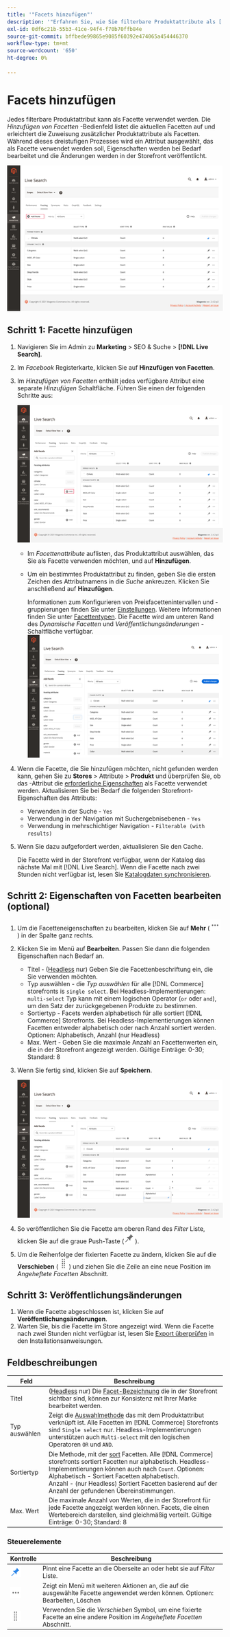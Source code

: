```yaml
---
title: '"Facets hinzufügen"'
description: '"Erfahren Sie, wie Sie filterbare Produktattribute als [!DNL Live Search] Facetten."'
exl-id: 0df6c21b-55b3-41ce-94f4-f70b70ffb84e
source-git-commit: bffbede99865e9085f60392e474065a454446370
workflow-type: tm+mt
source-wordcount: '650'
ht-degree: 0%

---
```


# Facets hinzufügen

Jedes filterbare Produktattribut kann als Facette verwendet werden. Die *Hinzufügen von Facetten* -Bedienfeld listet die aktuellen Facetten auf und erleichtert die Zuweisung zusätzlicher Produktattribute als Facetten. Während dieses dreistufigen Prozesses wird ein Attribut ausgewählt, das als Facette verwendet werden soll, Eigenschaften werden bei Bedarf bearbeitet und die Änderungen werden in der Storefront veröffentlicht.

![Factory-Arbeitsbereich](assets/facets-add.png)

## Schritt 1: Facette hinzufügen

1. Navigieren Sie im Admin zu **Marketing** > SEO &amp; Suche > **[!DNL Live Search]**.
1. Im *Facebook* Registerkarte, klicken Sie auf **Hinzufügen von Facetten**.
1. Im *Hinzufügen von Facetten* enthält jedes verfügbare Attribut eine separate *Hinzufügen* Schaltfläche. Führen Sie einen der folgenden Schritte aus:

   ![Facette hinzugefügt](assets/facets-list-add.png)

   * Im *Facettenattribute* auflisten, das Produktattribut auswählen, das Sie als Facette verwenden möchten, und auf **Hinzufügen**.
   * Um ein bestimmtes Produktattribut zu finden, geben Sie die ersten Zeichen des Attributnamens in die *Suche* ankreuzen. Klicken Sie anschließend auf **Hinzufügen**.

      Informationen zum Konfigurieren von Preisfacettenintervallen und -gruppierungen finden Sie unter [Einstellungen](settings.md). Weitere Informationen finden Sie unter [Facettentypen](facets-type.md).
Die Facette wird am unteren Rand des *Dynamische Facetten* und *Veröffentlichungsänderungen* -Schaltfläche verfügbar.
   ![Facette hinzugefügt](assets/facet-added.png)

1. Wenn die Facette, die Sie hinzufügen möchten, nicht gefunden werden kann, gehen Sie zu **Stores** > Attribute > **Produkt** und überprüfen Sie, ob das -Attribut die [erforderliche Eigenschaften](facets.md) als Facette verwendet werden. Aktualisieren Sie bei Bedarf die folgenden Storefront-Eigenschaften des Attributs:

   * Verwenden in der Suche - `Yes`
   * Verwendung in der Navigation mit Suchergebnisebenen - `Yes`
   * Verwendung in mehrschichtiger Navigation - `Filterable (with results)`

1. Wenn Sie dazu aufgefordert werden, aktualisieren Sie den Cache.

   Die Facette wird in der Storefront verfügbar, wenn der Katalog das nächste Mal mit [!DNL Live Search]. Wenn die Facette nach zwei Stunden nicht verfügbar ist, lesen Sie [Katalogdaten synchronisieren](install.md#synchronize-catalog-data).

## Schritt 2: Eigenschaften von Facetten bearbeiten (optional)

1. Um die Facetteneigenschaften zu bearbeiten, klicken Sie auf **Mehr** (![Mehr Auswahl](assets/btn-more.png)) in der Spalte ganz rechts.
1. Klicken Sie im Menü auf **Bearbeiten**. Passen Sie dann die folgenden Eigenschaften nach Bedarf an.

   * Titel - ([Headless](facets-type.md) nur) Geben Sie die Facettenbeschriftung ein, die Sie verwenden möchten.
   * Typ auswählen - die *Typ auswählen* für alle [!DNL Commerce] storefronts is `single select`. Bei Headless-Implementierungen: `multi-select` Typ kann mit einem logischen Operator (`or` oder `and`), um den Satz der zurückgegebenen Produkte zu bestimmen.
   * Sortiertyp - Facets werden alphabetisch für alle sortiert [!DNL Commerce] Storefronts. Bei Headless-Implementierungen können Facetten entweder alphabetisch oder nach Anzahl sortiert werden. Optionen: Alphabetisch, Anzahl (nur Headless)
   * Max. Wert - Geben Sie die maximale Anzahl an Facettenwerten ein, die in der Storefront angezeigt werden. Gültige Einträge: 0-30; Standard: 8

1. Wenn Sie fertig sind, klicken Sie auf **Speichern**.

   ![Factory-Arbeitsbereich](assets/facet-edit.png)

1. So veröffentlichen Sie die Facette am oberen Rand des *Filter* Liste, klicken Sie auf die graue Push-Taste (![Pin-Auswahl](assets/btn-pin-gray.png)).
1. Um die Reihenfolge der fixierten Facette zu ändern, klicken Sie auf die **Verschieben** (![Auswahl verschieben](assets/btn-move.png)) und ziehen Sie die Zeile an eine neue Position im *Angeheftete Facetten* Abschnitt.

## Schritt 3: Veröffentlichungsänderungen

1. Wenn die Facette abgeschlossen ist, klicken Sie auf **Veröffentlichungsänderungen**.
1. Warten Sie, bis die Facette im Store angezeigt wird.
Wenn die Facette nach zwei Stunden nicht verfügbar ist, lesen Sie [Export überprüfen](install.md#synchronize-catalog-data) in den Installationsanweisungen.

## Feldbeschreibungen

| Feld | Beschreibung |
|--- |--- |
| Titel | ([Headless](facets-type.md) nur) Die [Facet-Bezeichnung](facets-type.md) die in der Storefront sichtbar sind, können zur Konsistenz mit Ihrer Marke bearbeitet werden. |
| Typ auswählen | Zeigt die [Auswahlmethode](facets-type.md) das mit dem Produktattribut verknüpft ist. Alle Facetten im [!DNL Commerce] Storefronts sind `Single select` nur. Headless-Implementierungen unterstützen auch `Multi-select` mit den logischen Operatoren `OR` und `AND`. |
| Sortiertyp | Die Methode, mit der [sort](facets-type.md) Facetten. Alle [!DNL Commerce] storefronts sortiert Facetten nur alphabetisch. Headless-Implementierungen können auch nach `Count`. Optionen:<br />Alphabetisch - Sortiert Facetten alphabetisch.<br />Anzahl - (nur Headless) Sortiert Facetten basierend auf der Anzahl der gefundenen Übereinstimmungen. |
| Max. Wert | Die maximale Anzahl von Werten, die in der Storefront für jede Facette angezeigt werden können. Facets, die einen Wertebereich darstellen, sind gleichmäßig verteilt. Gültige Einträge: 0-30; Standard: 8 |

### Steuerelemente

| Kontrolle | Beschreibung |
|--- |--- |
| ![Pin-Auswahl](assets/btn-pin-blue.png) | Pinnt eine Facette an die Oberseite an oder hebt sie auf *Filter* Liste. |
| ![Mehr Auswahl](assets/btn-more.png) | Zeigt ein Menü mit weiteren Aktionen an, die auf die ausgewählte Facette angewendet werden können. Optionen: Bearbeiten, Löschen |
| ![Auswahl verschieben](assets/btn-move.png) | Verwenden Sie die *Verschieben* Symbol, um eine fixierte Facette an eine andere Position im *Angeheftete Facetten* Abschnitt. |
